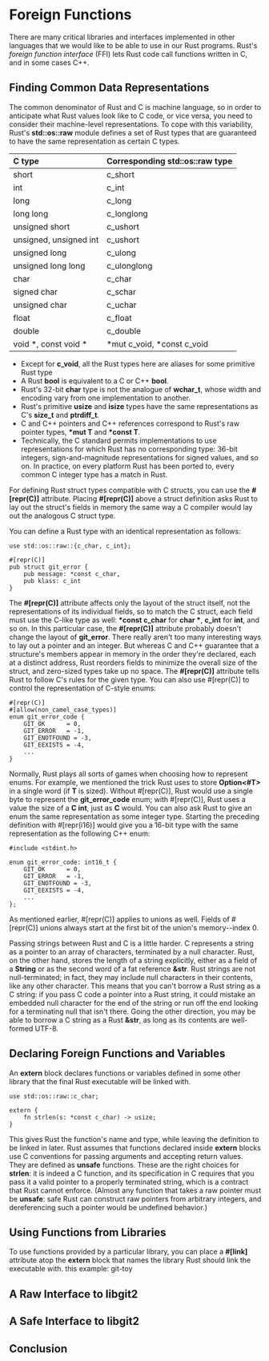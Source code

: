 # Foreign Functions

There are many critical libraries and interfaces implemented in other languages that we would like to be able to use in our Rust programs. Rust's *foreign function interface* (FFI) lets Rust code call functions written in C, and in some cases C++. 

## Finding Common Data Representations

The common denominator of Rust and C is machine language, so in order to anticipate what Rust values look like to C code, or vice versa, you need to consider their machine-level representations.
To cope with this variability, Rust's **std::os::raw** module defines a set of Rust types that are guaranteed to have the same representation as certain C types.

| C type                    | Corresponding std::os::raw type   |
| :---                      | :---                              |
| short                     | c_short                           |
| int                       | c_int                             |
| long                      | c_long                            |
| long long                 | c_longlong                        |
| unsigned short            | c_ushort                          |
| unsigned, unsigned int    | c_ushort                          |
| unsigned long             | c_ulong                           |
| unsigned long long        | c_ulonglong                       |
| char                      | c_char                            |
| signed char               | c_schar                           |
| unsigned char             | c_uchar                           |
| float                     | c_float                           |
| double                    | c_double                          |
| void *, const void *      | *mut c_void, *const c_void        |

- Except for **c_void**, all the Rust types here are aliases for some primitive Rust type
- A Rust **bool** is equivalent to a C or C++ **bool**.
- Rust's 32-bit **char** type is not the analogue of **wchar_t**, whose width and encoding vary from one implementation to another.
- Rust's primitive **usize** and **isize** types have the same representations as C's **size_t** and **ptrdiff_t**.
- C and C++ pointers and C++ references correspond to Rust's raw pointer types, **\*mut T** and **\*const T**.
- Technically, the C standard permits implementations to use representations for which Rust has no corresponding type: 36-bit integers, sign-and-magnitude representations for signed values, and so on. In practice, on every platform Rust has been ported to, every common C integer type has a match in Rust.

For defining Rust struct types compatible with C structs, you can use the **\#\[repr\(C\)\]** attribute. Placing **\#\[repr\(C\)\]** above a struct definition asks Rust to lay out the struct's fields in memory the same way a C compiler would lay out the analogous C struct type.

You can define a Rust type with an identical representation as follows:

    use std::os::raw::{c_char, c_int};

    #[repr(C)]
    pub struct git_error {
        pub message: *const c_char,
        pub klass: c_int
    }

The **\#\[repr\(C\)\]** attribute affects only the layout of the struct itself, not the representations of its individual fields, so to match the C struct, each field must use the C-like type as well: **\*const c_char** for **char \***, **c_int** for **int**, and so on.
In this particular case, the **\#\[repr\(C\)\]** attribute probably doesn't change the layout of **git_error**. There really aren't too many interesting ways to lay out a pointer and an integer. But whereas C and C++ guarantee that a structure's members appear in memory in the order they're declared, each at a distinct address, Rust reorders fields to minimize the overall size of the struct, and zero-sized types take up no space. The **\#\[repr\(C\)\]** attribute tells
Rust to follow C's rules for the given type.
You can also use \#\[repr\(C\)\] to control the representation of C-style enums:

    #[repr(C)]
    #[allow(non_camel_case_types)]
    enum git_error_code {
        GIT_OK      = 0,
        GIT_ERROR   = -1,
        GIT_ENOTFOUND = -3,
        GIT_EEXISTS = -4,
        ...
    }

Normally, Rust plays all sorts of games when choosing how to represent enums. For example, we mentioned the trick Rust uses to store **Option\<\#T\>** in a single word (if **T** is sized). Without \#\[repr\(C\)\], Rust would use a single byte to represent the **git_error_code** enum; with \#\[repr\(C\)\], Rust uses a value the size of a **C int**, just as **C** would.
You can also ask Rust to give an enum the same representation as some integer type. Starting the preceding definition with \#\[repr\(i16\)\] would give you a 16-bit type with the same representation as the following C++ enum:

    #include <stdint.h>

    enum git_error_code: int16_t {
        GIT_OK      = 0,
        GIT_ERROR   = -1,
        GIT_ENOTFOUND = -3,
        GIT_EEXISTS = -4,
        ...
    };

As mentioned earlier, \#\[repr\(C\)\] applies to unions as well. Fields of \#\[repr\(C\)\] unions always start at the first bit of the union's memory--index 0.

Passing strings between Rust and C is a little harder. C represents a string as a pointer to an array of characters, terminated by a null character. Rust, on the other hand, stores the length of a string explicitly, either as a field of a **String** or as the second word of a fat reference **\&str**. Rust strings are not null-terminated; in fact, they may include null characters in their contents, like any other character.
This means that you can't borrow a Rust string as a C string: if you pass C code a pointer into a Rust string, it could mistake an embedded null character for the end of the string or run off the end looking for a terminating null that isn't there. Going the other direction, you may be able to borrow a C string as a Rust **\&str**, as long as its contents are well-formed UTF-8.


## Declaring Foreign Functions and Variables

An **extern** block declares functions or variables defined in some other library that the final Rust executable will be linked with. 

    use std::os::raw::c_char;

    extern {
        fn strlen(s: *const c_char) -> usize;
    }

This gives Rust the function's name and type, while leaving the definition to be linked in later.
Rust assumes that functions declared inside **extern** blocks use C conventions for passing arguments and accepting return values. They are defined as **unsafe** functions. These are the right choices for **strlen**: it is indeed a C function, and its specification in C requires that you pass it a valid pointer to a properly terminated string, which is a contract that Rust cannot enforce. (Almost any function that takes a raw pointer must be **unsafe**: safe Rust can
construct raw pointers from arbitrary integers, and dereferencing such a pointer would be undefined behavior.)


## Using Functions from Libraries

To use functions provided by a particular library, you can place a **\#\[link\]** attribute atop the **extern** block that names the library Rust should link the executable with.
this example: git-toy


## A Raw Interface to libgit2

## A Safe Interface to libgit2

## Conclusion


